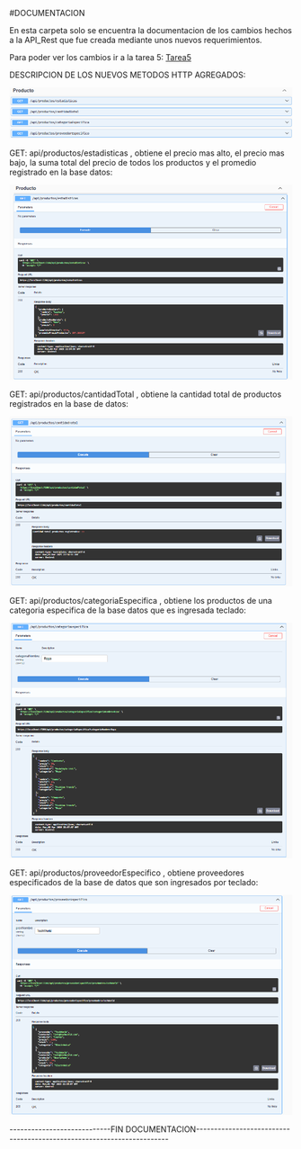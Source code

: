 #DOCUMENTACION 

En esta carpeta solo se encuentra la documentacion de los cambios hechos a la API_Rest que fue creada mediante unos nuevos requerimientos.

Para poder ver los cambios ir a la tarea 5: [Tarea5](https://github.com/Emanuel-hub-developer/CSharpIntermedioPractices/tree/main/tareaPractica5/API_Rest/API_Rest/API_Rest)

DESCRIPCION DE LOS NUEVOS METODOS HTTP AGREGADOS:

![image alt](https://github.com/Emanuel-hub-developer/CSharpIntermedioPractices/blob/7a6474bc1e32fd25dc3640fc94f2554e1fb9710c/tareaPractica7/ImagesReferencesForDocumentation/productoApi.png)

GET: api/productos/estadisticas , obtiene el precio mas alto, el precio mas bajo, la suma total del precio de todos los productos y el promedio registrado
en la base datos:

![image alt](https://github.com/Emanuel-hub-developer/CSharpIntermedioPractices/blob/7a6474bc1e32fd25dc3640fc94f2554e1fb9710c/tareaPractica7/ImagesReferencesForDocumentation/productoEstadistica.png)


GET: api/productos/cantidadTotal , obtiene la cantidad total de productos registrados en la base de datos:

![image alt](https://github.com/Emanuel-hub-developer/CSharpIntermedioPractices/blob/7a6474bc1e32fd25dc3640fc94f2554e1fb9710c/tareaPractica7/ImagesReferencesForDocumentation/productoCantidadTotal.png)

GET: api/productos/categoriaEspecifica , obtiene los productos de una categoria especifica de la base datos que es ingresada teclado:

![image alt](https://github.com/Emanuel-hub-developer/CSharpIntermedioPractices/blob/7a6474bc1e32fd25dc3640fc94f2554e1fb9710c/tareaPractica7/ImagesReferencesForDocumentation/productoCategoriaEspecifica.png)

GET: api/productos/proveedorEspecifico , obtiene proveedores especificados de la base de datos que son ingresados por teclado:

![image alt](https://github.com/Emanuel-hub-developer/CSharpIntermedioPractices/blob/7a6474bc1e32fd25dc3640fc94f2554e1fb9710c/tareaPractica7/ImagesReferencesForDocumentation/productoProveedorEspecifico.png)


----------------------------FIN DOCUMENTACION----------------------------------------------------------------------


